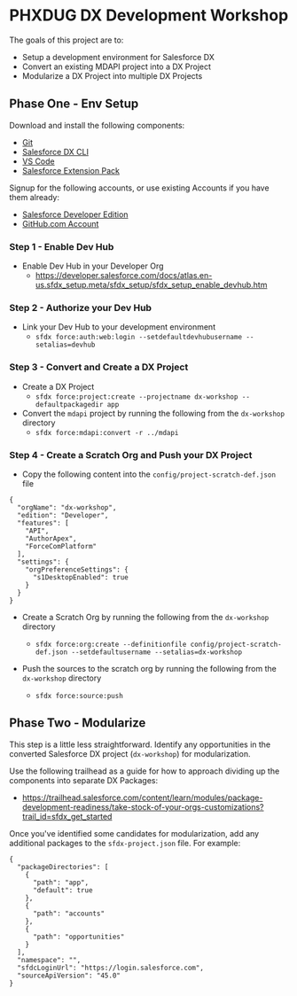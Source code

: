 # PHXDUG DX Development Workshop
The goals of this project are to:
* Setup a development environment for Salesforce DX
* Convert an existing MDAPI project into a DX Project
* Modularize a DX Project into multiple DX Projects

## Phase One - Env Setup

Download and install the following components:
* [Git](https://git-scm.com/book/en/v2/Getting-Started-Installing-Git)
* [Salesforce DX CLI](https://developer.salesforce.com/tools/sfdxcli)
* [VS Code](https://code.visualstudio.com/)
* [Salesforce Extension Pack](https://marketplace.visualstudio.com/items?itemName=salesforce.salesforcedx-vscode)

Signup for the following accounts, or use existing Accounts if you have them already:
* [Salesforce Developer Edition](https://developer.salesforce.com/signup)
* [GitHub.com Account](https://github.com/join)

### Step 1 - Enable Dev Hub
* Enable Dev Hub in your Developer Org
    * https://developer.salesforce.com/docs/atlas.en-us.sfdx_setup.meta/sfdx_setup/sfdx_setup_enable_devhub.htm

### Step 2 - Authorize your Dev Hub
* Link your Dev Hub to your development environment
    * `sfdx force:auth:web:login --setdefaultdevhubusername --setalias=devhub`

### Step 3 - Convert and Create a DX Project
* Create a DX Project 
    * `sfdx force:project:create --projectname dx-workshop --defaultpackagedir app`
* Convert the `mdapi` project by running the following from the `dx-workshop` directory
    * `sfdx force:mdapi:convert -r ../mdapi`

### Step 4 - Create a Scratch Org and Push your DX Project
* Copy the following content into the `config/project-scratch-def.json` file
```
{
  "orgName": "dx-workshop",
  "edition": "Developer",
  "features": [
    "API",
    "AuthorApex",
    "ForceComPlatform"
  ],
  "settings": {
    "orgPreferenceSettings": {
      "s1DesktopEnabled": true
    }
  }
}

```

* Create a Scratch Org by running the following from the `dx-workshop` directory
    * `sfdx force:org:create --definitionfile config/project-scratch-def.json --setdefaultusername --setalias=dx-workshop`

* Push the sources to the scratch org by running the following from the `dx-workshop` directory
    * `sfdx force:source:push`

## Phase Two - Modularize

This step is a little less straightforward. Identify any opportunities in the converted Salesforce DX project (`dx-workshop`) for modularization.

Use the following trailhead as a guide for how to approach dividing up the components into separate DX Packages:
* https://trailhead.salesforce.com/content/learn/modules/package-development-readiness/take-stock-of-your-orgs-customizations?trail_id=sfdx_get_started

Once you've identified some candidates for modularization, add any additional packages to the `sfdx-project.json` file. For example:
```
{
  "packageDirectories": [
    {
      "path": "app",
      "default": true
    },
    {
      "path": "accounts"
    },
    {
      "path": "opportunities"
    }
  ],
  "namespace": "",
  "sfdcLoginUrl": "https://login.salesforce.com",
  "sourceApiVersion": "45.0"
}
```